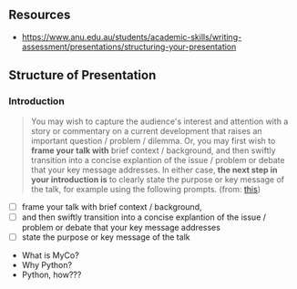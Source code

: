 ## Resources

- https://www.anu.edu.au/students/academic-skills/writing-assessment/presentations/structuring-your-presentation

## Structure of Presentation

### Introduction

> You may wish to capture the audience's interest and attention with a story or commentary on a current development that raises an important question / problem / dilemma. Or, you may first wish to **frame your talk with** brief context / background, and then swiftly transition into a concise explantion of the issue / problem or debate that your key message addresses. In either case, **the next step in your introduction is** to clearly state the purpose or key message of the talk, for example using the following prompts. (from: [this](https://www.anu.edu.au/students/academic-skills/writing-assessment/presentations/structuring-your-presentation))


- [ ] frame your talk with brief context / background, 
- [ ] and then swiftly transition into a concise explantion of the issue / problem or debate that your key message addresses
- [ ] state the purpose or key message of the talk

- What is MyCo?
- Why Python?
- Python, how???
